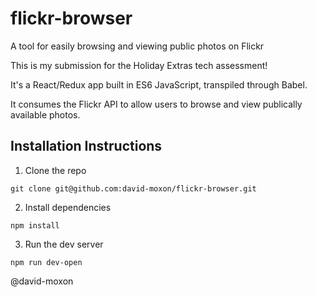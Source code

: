 # flickr-browser
A tool for easily browsing and viewing public photos on Flickr

This is my submission for the Holiday Extras tech assessment!

It's a React/Redux app built in ES6 JavaScript, transpiled through Babel.

It consumes the Flickr API to allow users to browse and view publically available photos.

## Installation Instructions

1. Clone the repo

```
git clone git@github.com:david-moxon/flickr-browser.git
```

2. Install dependencies

```
npm install
```

3. Run the dev server

```
npm run dev-open
```


@david-moxon
